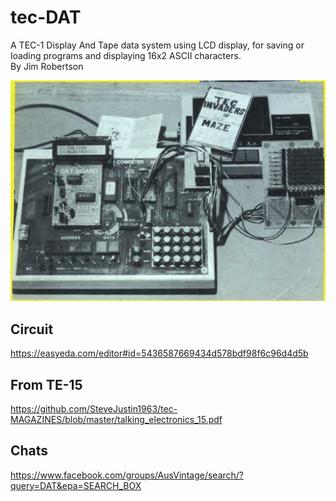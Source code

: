 # tec-DAT
A TEC-1 Display And Tape data system using LCD display, for saving or loading programs and displaying 16x2 ASCII characters.  
By Jim Robertson

![](https://github.com/SteveJustin1963/tec-DAT/blob/master/pics/ccvv55.png)



## Circuit
https://easyeda.com/editor#id=5436587669434d578bdf98f6c96d4d5b


## From TE-15 
https://github.com/SteveJustin1963/tec-MAGAZINES/blob/master/talking_electronics_15.pdf


## Chats
https://www.facebook.com/groups/AusVintage/search/?query=DAT&epa=SEARCH_BOX


